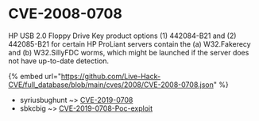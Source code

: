 # CVE-2008-0708

HP USB 2.0 Floppy Drive Key product options (1) 442084-B21 and (2) 442085-B21 for certain HP ProLiant servers contain the (a) W32.Fakerecy and (b) W32.SillyFDC worms, which might be launched if the server does not have up-to-date detection.

{% embed url="https://github.com/Live-Hack-CVE/full_database/blob/main/cves/2008/CVE-2008-0708.json" %}


* syriusbughunt ~> [CVE-2019-0708](https://zeste.alice-snow.ru/2008/database/cve-2008-0708/cve-2019-0708-syriusbughunt)
* sbkcbig ~> [CVE-2019-0708-Poc-exploit](https://zeste.alice-snow.ru/2008/database/cve-2008-0708/cve-2019-0708-poc-exploit-sbkcbig)
